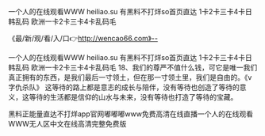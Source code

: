 一个人的在线观看WWW
heiliao.su 有黑料不打烊so首页直达
1卡2卡三卡4卡日韩乱码
欧洲一卡2卡三卡4卡乱码毛


《最/新/观/看/入/口👉http://wencao66.com》--

一个人的在线观看WWW
heiliao.su 有黑料不打烊so首页直达
1卡2卡三卡4卡日韩乱码
欧洲一卡2卡三卡4卡乱码毛
	18、我们的尊严不值什么钱，可它是唯一我们真正拥有的东西，是我们最后一寸领土，但在那一寸领土里，我们是自由的。《v字仇杀队》
这等待的路上都是意志的成长与陪伴，没有等待也创造了等待的意义，这等待的生活都是信仰的山水与未来，没有等待也打造了等待的宝藏。





黑料正能量直达不打烊app官网嘟嘟嘟www免费高清在线直播一个人的在线观看WWW无人区中文在线高清完整免费版

